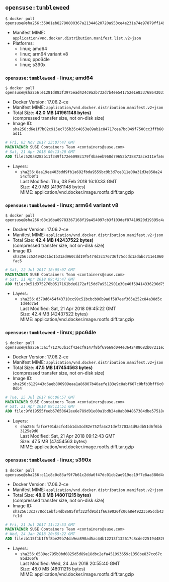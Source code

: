 ## `opensuse:tumbleweed`

```console
$ docker pull opensuse@sha256:35001eb82790800367a21344620720a953ce4e231a74e97879ff149db3674a32
```

-	Manifest MIME: `application/vnd.docker.distribution.manifest.list.v2+json`
-	Platforms:
	-	linux; amd64
	-	linux; arm64 variant v8
	-	linux; ppc64le
	-	linux; s390x

### `opensuse:tumbleweed` - linux; amd64

```console
$ docker pull opensuse@sha256:e1281d883f3975ead424c9a2b732d7b4ee541752e1e8337686420372713f642c
```

-	Docker Version: 17.06.2-ce
-	Manifest MIME: `application/vnd.docker.distribution.manifest.v2+json`
-	Total Size: **42.0 MB (41961148 bytes)**  
	(compressed transfer size, not on-disk size)
-	Image ID: `sha256:d6e1f7b02c915ec735b35c4853e89ab1c84717cea7bd849f7500cc3ffb60ad11`

```dockerfile
# Fri, 03 Nov 2017 23:07:47 GMT
MAINTAINER SUSE Containers Team <containers@suse.com>
# Sat, 21 Apr 2018 00:13:20 GMT
ADD file:520a8282b11f349f172e6098c179f4baeeb968d79652b738873ace311efa6d8d in / 
```

-	Layers:
	-	`sha256:8aa19ee403bdd9fb1a692fbda9559bc9b3d7ce811e08a31d3e058a2454cfb0f1`  
		Last Modified: Thu, 08 Feb 2018 16:10:33 GMT  
		Size: 42.0 MB (41961148 bytes)  
		MIME: application/vnd.docker.image.rootfs.diff.tar.gzip

### `opensuse:tumbleweed` - linux; arm64 variant v8

```console
$ docker pull opensuse@sha256:68c16ba89783367168f19a454097cb3f103def87410920d19395c4a85f9f9a44
```

-	Docker Version: 17.06.2-ce
-	Manifest MIME: `application/vnd.docker.distribution.manifest.v2+json`
-	Total Size: **42.4 MB (42437522 bytes)**  
	(compressed transfer size, not on-disk size)
-	Image ID: `sha256:c524942c1bc1b31ad960cdd19f5474d2c176736f75ccdc1adabc711e1060fac5`

```dockerfile
# Sat, 22 Jul 2017 18:05:07 GMT
MAINTAINER SUSE Containers Team <containers@suse.com>
# Sat, 21 Apr 2018 09:42:47 GMT
ADD file:0c51d375276b0517161bde6172af15dd7a9512901e30e40f59414336236d75e7 in / 
```

-	Layers:
	-	`sha256:d379d6454f43710cc99c51bcbcb96b9a0f587eef365e252c84a38d5c1d44d7a4`  
		Last Modified: Sat, 21 Apr 2018 09:45:22 GMT  
		Size: 42.4 MB (42437522 bytes)  
		MIME: application/vnd.docker.image.rootfs.diff.tar.gzip

### `opensuse:tumbleweed` - linux; ppc64le

```console
$ docker pull opensuse@sha256:3a1f712763b1cf42ecf9147f8bf69669d044e3642488682b07211e20d631363b
```

-	Docker Version: 17.06.2-ce
-	Manifest MIME: `application/vnd.docker.distribution.manifest.v2+json`
-	Total Size: **47.5 MB (47454563 bytes)**  
	(compressed transfer size, not on-disk size)
-	Image ID: `sha256:6129443d6aeb806909eaa1a86907b40aefe183e9c8abf667c0bfb3bff6c00db4`

```dockerfile
# Tue, 25 Jul 2017 06:06:57 GMT
MAINTAINER SUSE Containers Team <containers@suse.com>
# Sat, 21 Apr 2018 09:11:51 GMT
ADD file:9fd19555feeb67650642ee6e789d91e00a1bdb24e8ab004867384dbe57518cc1 in / 
```

-	Layers:
	-	`sha256:fafce701dacfc4bb1da3cd82e752fa4c21def2703a4d9adb51d6f6bb3125e9d6`  
		Last Modified: Sat, 21 Apr 2018 09:12:43 GMT  
		Size: 47.5 MB (47454563 bytes)  
		MIME: application/vnd.docker.image.rootfs.diff.tar.gzip

### `opensuse:tumbleweed` - linux; s390x

```console
$ docker pull opensuse@sha256:c11c8c0c83af9f7b61c2dda6f47dc01cb2ae919ec19f7e8aa380d4d87e88c9eb
```

-	Docker Version: 17.06.2-ce
-	Manifest MIME: `application/vnd.docker.distribution.manifest.v2+json`
-	Total Size: **48.0 MB (48011215 bytes)**  
	(compressed transfer size, not on-disk size)
-	Image ID: `sha256:3c3778cd1ebf54db8685f8f322fd91d1f66a9020fc06a8e49223595cdb43fc1d`

```dockerfile
# Fri, 21 Jul 2017 11:12:53 GMT
MAINTAINER SUSE Containers Team <containers@suse.com>
# Wed, 24 Jan 2018 20:55:22 GMT
ADD file:b115f1b1f5f8be29b74da9ea890ad5ac44b12213f132617c8cde225194482656 in / 
```

-	Layers:
	-	`sha256:6589ec795b0bd0825d5d89e18dbc2efa451993659c1358be837cc67c8bd366f6`  
		Last Modified: Wed, 24 Jan 2018 20:55:40 GMT  
		Size: 48.0 MB (48011215 bytes)  
		MIME: application/vnd.docker.image.rootfs.diff.tar.gzip
